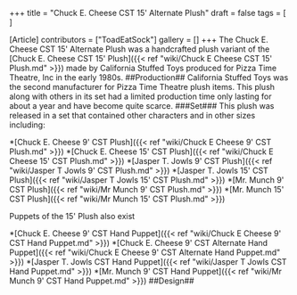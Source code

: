 +++
title = "Chuck E. Cheese CST 15' Alternate Plush"
draft = false
tags = [ ]

[Article]
contributors = ["ToadEatSock"]
gallery = []
+++
The Chuck E. Cheese CST 15' Alternate Plush was a handcrafted plush variant of the [Chuck E. Cheese CST 15' Plush]({{< ref "wiki/Chuck E Cheese CST 15' Plush.md" >}}) made by California Stuffed Toys produced for Pizza Time Theatre, Inc in the early 1980s.
##Production##
California Stuffed Toys was the second manufacturer for Pizza Time Theatre plush items. This plush along with others in its set had a limited production time only lasting for about a year and have become quite scarce.
###Set###
This plush was released in a set that contained other characters and in other sizes including:

*[Chuck E. Cheese 9' CST Plush]({{< ref "wiki/Chuck E Cheese 9' CST Plush.md" >}})
*[Chuck E. Cheese 15' CST Plush]({{< ref "wiki/Chuck E Cheese 15' CST Plush.md" >}})
*[Jasper T. Jowls 9' CST Plush]({{< ref "wiki/Jasper T Jowls 9' CST Plush.md" >}})
*[Jasper T. Jowls 15' CST Plush]({{< ref "wiki/Jasper T Jowls 15' CST Plush.md" >}})
*[Mr. Munch 9' CST Plush]({{< ref "wiki/Mr Munch 9' CST Plush.md" >}})
*[Mr. Munch 15' CST Plush]({{< ref "wiki/Mr Munch 15' CST Plush.md" >}})

Puppets of the 15' Plush also exist

*[Chuck E. Cheese 9' CST Hand Puppet]({{< ref "wiki/Chuck E Cheese 9' CST Hand Puppet.md" >}})
*[Chuck E. Cheese 9' CST Alternate Hand Puppet]({{< ref "wiki/Chuck E Cheese 9' CST Alternate Hand Puppet.md" >}})
*[Jasper T. Jowls CST Hand Puppet]({{< ref "wiki/Jasper T Jowls CST Hand Puppet.md" >}})
*[Mr. Munch 9' CST Hand Puppet]({{< ref "wiki/Mr Munch 9' CST Hand Puppet.md" >}})
##Design##